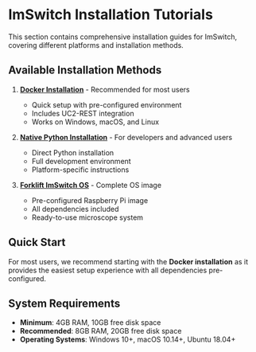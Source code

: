 # ImSwitch Installation Tutorials

This section contains comprehensive installation guides for ImSwitch, covering different platforms and installation methods.

## Available Installation Methods

1. **[Docker Installation](./Docker.md)** - Recommended for most users
   - Quick setup with pre-configured environment
   - Includes UC2-REST integration
   - Works on Windows, macOS, and Linux

2. **[Native Python Installation](./Native.md)** - For developers and advanced users
   - Direct Python installation
   - Full development environment
   - Platform-specific instructions

3. **[Forklift ImSwitch OS](./ForkLift.md)** - Complete OS image
   - Pre-configured Raspberry Pi image
   - All dependencies included
   - Ready-to-use microscope system

## Quick Start

For most users, we recommend starting with the **Docker installation** as it provides the easiest setup experience with all dependencies pre-configured.

## System Requirements

- **Minimum**: 4GB RAM, 10GB free disk space
- **Recommended**: 8GB RAM, 20GB free disk space
- **Operating Systems**: Windows 10+, macOS 10.14+, Ubuntu 18.04+